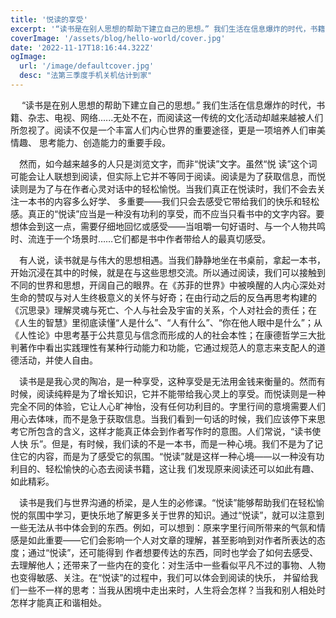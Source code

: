 ```yaml
---
title: '悦读的享受'
excerpt: '“读书是在别人思想的帮助下建立自己的思想。” 我们生活在信息爆炸的时代，书籍、杂志、电视、网络......无处不在，而阅读这一传统的文化活动却越 来越被人们所忽视了……'
coverImage: '/assets/blog/hello-world/cover.jpg'
date: '2022-11-17T18:16:44.322Z'
ogImage:
  url: '/image/defaultcover.jpg'
  desc: "法第三季度手机关机估计到家"
---
```


&ensp;&ensp; “读书是在别人思想的帮助下建立自己的思想。” 我们生活在信息爆炸的时代，书籍、杂志、电视、网络......无处不在，而阅读这一传统的文化活动却越来越被人们所忽视了。阅读不仅是一个丰富人们内心世界的重要途径，更是一项培养人们审美情趣、 思考能力、创造能力的重要手段。  
  
&ensp;&ensp;然而，如今越来越多的人只是浏览文字，而非“悦读”文字。虽然“悦 读”这个词可能会让人联想到阅读，但实际上它并不等同于阅读。阅读是为了获取信息，而悦读则是为了与在作者心灵对话中的轻松愉悦。当我们真正在悦读时，我们不会去关注一本书的内容多么好学、 多重要——我们只会去感受它带给我们的快乐和轻松感。真正的“悦读”应当是一种没有功利的享受，而不应当只看书中的文字内容。要想体会到这一点，需要仔细地回忆或感受——当咀嚼一句好语时、与一个人物共鸣时、流连于一个场景时……它们都是书中作者带给人的最真切感受。  
  
&ensp;&ensp;有人说，读书就是与伟大的思想相遇。当我们静静地坐在书桌前，拿起一本书，开始沉浸在其中的时候，就是在与这些思想交流。所以通过阅读，我们可以接触到不同的世界和思想，开阔自己的眼界。在《苏菲的世界》中被唤醒的人内心深处对生命的赞叹与对人生终极意义的关怀与好奇；在由行动之后的反刍再思考构建的《沉思录》理解灵魂与死亡、个人与社会及宇宙的关系，个人对社会的责任；在《人生的智慧》里彻底读懂“人是什么”、“人有什么”、“你在他人眼中是什么”；从《人性论》中思考基于公共意见与信念而形成的人的社会本性；在康德哲学三大批判著作中看出实践理性有某种行动能力和功能，它通过规范人的意志来支配人的道德活动，并使人自由。
  
&ensp;&ensp;读书是是我心灵的陶冶，是一种享受，这种享受是无法用金钱来衡量的。然而有时候，阅读纯粹是为了增长知识，它并不能带给我心灵上的享受。而悦读则是一种完全不同的体验，它让人心旷神怡，没有任何功利目的。字里行间的意境需要人们用心去体味，而不是急于获取信息。当我们看到一句话的时候，我们应该停下来思考它所包含的含义，这样才能真正体会到作者写作时的意图。人们常说，“读书使人快 乐”。但是，有时候，我们读的不是一本书，而是一种心境。我们不是为了记住它的内容，而是为了感受它的氛围。“悦读”就是这样一种心境——以一种没有功利目的、轻松愉快的心态去阅读书籍，这让我 们发现原来阅读还可以如此有趣、如此精彩。  
  
&ensp;&ensp;读书是我们与世界沟通的桥梁，是人生的必修课。“悦读”能够帮助我们在轻松愉悦的氛围中学习，更快乐地了解更多关于世界的知识。通过“悦读”，就可以注意到一些无法从书中体会到的东西。例如，可以想到：原来字里行间所带来的气氛和情感是如此重要——它们会影响一个人对文章的理解，甚至影响到对作者所表达的态度；通过“悦读”，还可能得到 作者想要传达的东西，同时也学会了如何去感受、去理解他人；还带来了一些内在的变化：对生活中一些看似平凡不过的事物、人物也变得敏感、关注。在“悦读”的过程中，我们可以体会到阅读的快乐， 并留给我们一些不一样的思考：当我从困境中走出来时，人生将会怎样？当我和别人相处时怎样才能真正和谐相处。